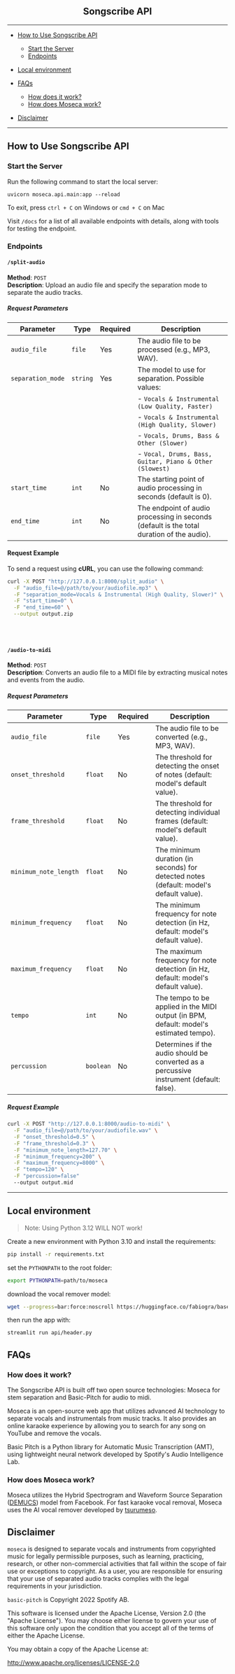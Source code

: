 <h2 align="center">Songscribe API</h1>
<p align="center">
</p>

---

- [How to Use Songscribe API](#how-to-use-songscribe-api)
  - [Start the Server](#start-the-server)
  - [Endpoints](#endpoints)
  

- [Local environment](#local-environment)


- [FAQs](#faqs)
  - [How does it work?](#how-does-it-work)
  - [How does Moseca work?](#how-does-moseca-work)
  

- [Disclaimer](#disclaimer)

---


## How to Use Songscribe API
### Start the Server

Run the following command to start the local server:
```commandline
uvicorn moseca.api.main:app --reload
```

To exit, press `ctrl + C` on Windows or `cmd + C` on Mac

Visit `/docs` for a list of all available endpoints with details, along with tools for testing the endpoint.

### Endpoints

#### `/split-audio`
**Method**: `POST`  
**Description**: Upload an audio file and specify the separation mode to separate the audio tracks.

##### Request Parameters

| Parameter        | Type         | Required | Description                                               |
|------------------|--------------|----------|-----------------------------------------------------------|
| `audio_file`     | `file`       | Yes      | The audio file to be processed (e.g., MP3, WAV).        |
| `separation_mode`| `string`     | Yes      | The model to use for separation. Possible values:        |
|                  |              |          | - `Vocals & Instrumental (Low Quality, Faster)`         |
|                  |              |          | - `Vocals & Instrumental (High Quality, Slower)`        |
|                  |              |          | - `Vocals, Drums, Bass & Other (Slower)`                |
|                  |              |          | - `Vocal, Drums, Bass, Guitar, Piano & Other (Slowest)` |
| `start_time`     | `int`        | No       | The starting point of audio processing in seconds (default is 0). |
| `end_time`       | `int`        | No       | The endpoint of audio processing in seconds (default is the total duration of the audio). |

#### Request Example

To send a request using **cURL**, you can use the following command:

```bash
curl -X POST "http://127.0.0.1:8000/split_audio" \
  -F "audio_file=@/path/to/your/audiofile.mp3" \
  -F "separation_mode=Vocals & Instrumental (High Quality, Slower)" \
  -F "start_time=0" \
  -F "end_time=60" \
  --output output.zip
```

<br/><br/>

#### `/audio-to-midi`
**Method**: `POST`  
**Description**: Converts an audio file to a MIDI file by extracting musical notes and events from the audio.

##### Request Parameters

| Parameter             | Type      | Required | Description                                                                              |
|-----------------------|-----------|----------|------------------------------------------------------------------------------------------|
| `audio_file`          | `file`    | Yes      | The audio file to be converted (e.g., MP3, WAV).                                         |
| `onset_threshold`     | `float`   | No       | The threshold for detecting the onset of notes (default: model's default value).         |
| `frame_threshold`     | `float`   | No       | The threshold for detecting individual frames (default: model's default value).          |
| `minimum_note_length` | `float`   | No       | The minimum duration (in seconds) for detected notes (default: model's default value).   |
| `minimum_frequency`   | `float`   | No       | The minimum frequency for note detection (in Hz, default: model's default value).        |
| `maximum_frequency`   | `float`   | No       | The maximum frequency for note detection (in Hz, default: model's default value).        |
| `tempo`               | `int`     | No       | The tempo to be applied in the MIDI output (in BPM, default: model's estimated tempo).   |
| `percussion`          | `boolean` | No       | Determines if the audio should be converted as a percussive instrument (default: false). |

##### Request Example

```bash
curl -X POST "http://127.0.0.1:8000/audio-to-midi" \
  -F "audio_file=@/path/to/your/audiofile.wav" \
  -F "onset_threshold=0.5" \
  -F "frame_threshold=0.3" \
  -F "minimum_note_length=127.70" \
  -F "minimum_frequency=200" \
  -F "maximum_frequency=8000" \
  -F "tempo=120" \
  -F "percussion=false"
  --output output.mid
```

------

## Local environment
> Note: Using Python 3.12 WILL NOT work! 

Create a new environment with Python 3.10 and install the requirements:
```bash
pip install -r requirements.txt
```
set the `PYTHONPATH` to the root folder:
```bash
export PYTHONPATH=path/to/moseca
```
download the vocal remover model:
```bash
wget --progress=bar:force:noscroll https://huggingface.co/fabiogra/baseline_vocal_remover/resolve/main/baseline.pth
```
then run the app with:
```bash
streamlit run api/header.py
```

## FAQs

### How does it work?

The Songscribe API is built off two open source technologies: Moseca for stem separation and Basic-Pitch for audio to midi. 

Moseca is an open-source web app that utilizes advanced AI technology to separate vocals and
instrumentals from music tracks. It also provides an online karaoke experience by allowing you
to search for any song on YouTube and remove the vocals.

Basic Pitch is a Python library for Automatic Music Transcription (AMT), using lightweight neural network developed by Spotify's Audio Intelligence Lab. 

### How does Moseca work?
Moseca utilizes the Hybrid Spectrogram and Waveform Source Separation ([DEMUCS](https://github.com/facebookresearch/demucs)) model from Facebook. For fast karaoke vocal removal, Moseca uses the AI vocal remover developed by [tsurumeso](https://github.com/tsurumeso/vocal-remover).

## Disclaimer

`moseca` is designed to separate vocals and instruments from copyrighted music for
legally permissible purposes, such as learning, practicing, research, or other non-commercial
activities that fall within the scope of fair use or exceptions to copyright. As a user, you are
responsible for ensuring that your use of separated audio tracks complies with the legal
requirements in your jurisdiction.

`basic-pitch` is Copyright 2022 Spotify AB.

This software is licensed under the Apache License, Version 2.0 (the "Apache License"). You may choose either license to govern your use of this software only upon the condition that you accept all of the terms of either the Apache License.

You may obtain a copy of the Apache License at:

http://www.apache.org/licenses/LICENSE-2.0
